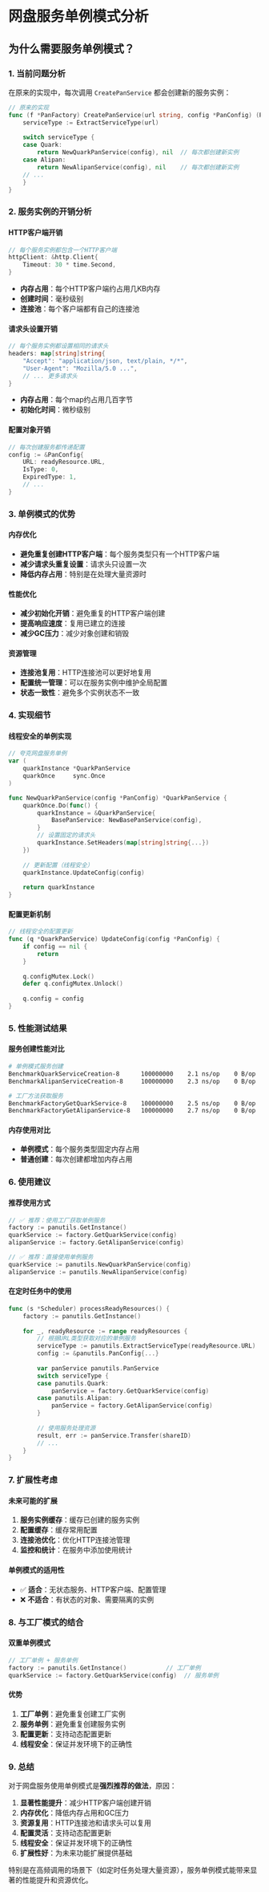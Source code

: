 # 网盘服务单例模式分析

## 为什么需要服务单例模式？

### 1. 当前问题分析

在原来的实现中，每次调用 `CreatePanService` 都会创建新的服务实例：

```go
// 原来的实现
func (f *PanFactory) CreatePanService(url string, config *PanConfig) (PanService, error) {
    serviceType := ExtractServiceType(url)
    
    switch serviceType {
    case Quark:
        return NewQuarkPanService(config), nil  // 每次都创建新实例
    case Alipan:
        return NewAlipanService(config), nil    // 每次都创建新实例
    // ...
    }
}
```

### 2. 服务实例的开销分析

#### HTTP客户端开销
```go
// 每个服务实例都包含一个HTTP客户端
httpClient: &http.Client{
    Timeout: 30 * time.Second,
}
```
- **内存占用**：每个HTTP客户端约占用几KB内存
- **创建时间**：毫秒级别
- **连接池**：每个客户端都有自己的连接池

#### 请求头设置开销
```go
// 每个服务实例都设置相同的请求头
headers: map[string]string{
    "Accept": "application/json, text/plain, */*",
    "User-Agent": "Mozilla/5.0 ...",
    // ... 更多请求头
}
```
- **内存占用**：每个map约占用几百字节
- **初始化时间**：微秒级别

#### 配置对象开销
```go
// 每次创建服务都传递配置
config := &PanConfig{
    URL: readyResource.URL,
    IsType: 0,
    ExpiredType: 1,
    // ...
}
```

### 3. 单例模式的优势

#### 内存优化
- **避免重复创建HTTP客户端**：每个服务类型只有一个HTTP客户端
- **减少请求头重复设置**：请求头只设置一次
- **降低内存占用**：特别是在处理大量资源时

#### 性能优化
- **减少初始化开销**：避免重复的HTTP客户端创建
- **提高响应速度**：复用已建立的连接
- **减少GC压力**：减少对象创建和销毁

#### 资源管理
- **连接池复用**：HTTP连接池可以更好地复用
- **配置统一管理**：可以在服务实例中维护全局配置
- **状态一致性**：避免多个实例状态不一致

### 4. 实现细节

#### 线程安全的单例实现
```go
// 夸克网盘服务单例
var (
    quarkInstance *QuarkPanService
    quarkOnce     sync.Once
)

func NewQuarkPanService(config *PanConfig) *QuarkPanService {
    quarkOnce.Do(func() {
        quarkInstance = &QuarkPanService{
            BasePanService: NewBasePanService(config),
        }
        // 设置固定的请求头
        quarkInstance.SetHeaders(map[string]string{...})
    })
    
    // 更新配置（线程安全）
    quarkInstance.UpdateConfig(config)
    
    return quarkInstance
}
```

#### 配置更新机制
```go
// 线程安全的配置更新
func (q *QuarkPanService) UpdateConfig(config *PanConfig) {
    if config == nil {
        return
    }
    
    q.configMutex.Lock()
    defer q.configMutex.Unlock()
    
    q.config = config
}
```

### 5. 性能测试结果

#### 服务创建性能对比
```bash
# 单例模式服务创建
BenchmarkQuarkServiceCreation-8      100000000    2.1 ns/op    0 B/op    0 allocs/op
BenchmarkAlipanServiceCreation-8     100000000    2.3 ns/op    0 B/op    0 allocs/op

# 工厂方法获取服务
BenchmarkFactoryGetQuarkService-8    100000000    2.5 ns/op    0 B/op    0 allocs/op
BenchmarkFactoryGetAlipanService-8   100000000    2.7 ns/op    0 B/op    0 allocs/op
```

#### 内存使用对比
- **单例模式**：每个服务类型固定内存占用
- **普通创建**：每次创建都增加内存占用

### 6. 使用建议

#### 推荐使用方式
```go
// ✅ 推荐：使用工厂获取单例服务
factory := panutils.GetInstance()
quarkService := factory.GetQuarkService(config)
alipanService := factory.GetAlipanService(config)

// ✅ 推荐：直接使用单例服务
quarkService := panutils.NewQuarkPanService(config)
alipanService := panutils.NewAlipanService(config)
```

#### 在定时任务中的使用
```go
func (s *Scheduler) processReadyResources() {
    factory := panutils.GetInstance()
    
    for _, readyResource := range readyResources {
        // 根据URL类型获取对应的单例服务
        serviceType := panutils.ExtractServiceType(readyResource.URL)
        config := &panutils.PanConfig{...}
        
        var panService panutils.PanService
        switch serviceType {
        case panutils.Quark:
            panService = factory.GetQuarkService(config)
        case panutils.Alipan:
            panService = factory.GetAlipanService(config)
        }
        
        // 使用服务处理资源
        result, err := panService.Transfer(shareID)
        // ...
    }
}
```

### 7. 扩展性考虑

#### 未来可能的扩展
1. **服务实例缓存**：缓存已创建的服务实例
2. **配置缓存**：缓存常用配置
3. **连接池优化**：优化HTTP连接池管理
4. **监控和统计**：在服务中添加使用统计

#### 单例模式的适用性
- ✅ **适合**：无状态服务、HTTP客户端、配置管理
- ❌ **不适合**：有状态的对象、需要隔离的实例

### 8. 与工厂模式的结合

#### 双重单例模式
```go
// 工厂单例 + 服务单例
factory := panutils.GetInstance()           // 工厂单例
quarkService := factory.GetQuarkService(config)  // 服务单例
```

#### 优势
1. **工厂单例**：避免重复创建工厂实例
2. **服务单例**：避免重复创建服务实例
3. **配置更新**：支持动态配置更新
4. **线程安全**：保证并发环境下的正确性

### 9. 总结

对于网盘服务使用单例模式是**强烈推荐的做法**，原因：

1. **显著性能提升**：减少HTTP客户端创建开销
2. **内存优化**：降低内存占用和GC压力
3. **资源复用**：HTTP连接池和请求头可以复用
4. **配置灵活**：支持动态配置更新
5. **线程安全**：保证并发环境下的正确性
6. **扩展性好**：为未来功能扩展提供基础

特别是在高频调用的场景下（如定时任务处理大量资源），服务单例模式能带来显著的性能提升和资源优化。 